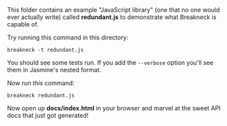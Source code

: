 This folder contains an example "JavaScript library" (one that no one would ever actually write) called **redundant.js** to demonstrate what Breakneck is capable of.

Try running this command in this directory:

    breakneck -t redundant.js

You should see some tests run. If you add the `--verbose` option you'll see them in Jasmine's nested format.

Now run *this* command:

    breakneck redundant.js

Now open up **docs/index.html** in your browser and marvel at the sweet API docs that just got generated!
